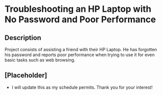 <h1>Troubleshooting an HP Laptop with No Password and Poor Performance</h1>

<h2>Description</h2>
Project consists of assisting a friend with their HP Laptop. He has forgotten his password and reports poor performance when trying to use it for even basic tasks such as web browsing.
<br />


<h2>[Placeholder]</h2>

- I will update this as my schedule permits. Thank you for your interest!
<!--
 ```diff
- text in red
+ text in green
! text in orange
# text in gray
@@ text in purple (and bold)@@
```
--!>
